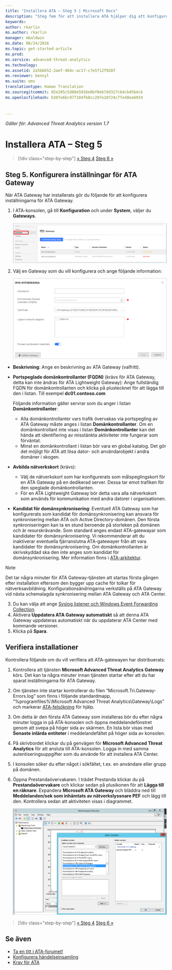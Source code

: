 ```yaml
---
title: "Installera ATA – Steg 5 | Microsoft Docs"
description: "Steg fem för att installera ATA hjälper dig att konfigurera inställningar för ATA Gateway."
keywords: 
author: rkarlin
ms.author: rkarlin
manager: mbaldwin
ms.date: 08/24/2016
ms.topic: get-started-article
ms.prod: 
ms.service: advanced-threat-analytics
ms.technology: 
ms.assetid: 2a5b6652-2aef-464c-ac17-c7e5f12f920f
ms.reviewer: bennyl
ms.suite: ems
translationtype: Human Translation
ms.sourcegitcommit: 85e285c5d88e5916e0bf0eb7dd327cb4cb45b4cb
ms.openlocfilehash: b30fe6bc977184fb8cc297e10724c7fe48ee6934


---
```


*Gäller för: Advanced Threat Analytics version 1.7*



# <a name="install-ata---step-5"></a>Installera ATA – Steg 5

>[!div class="step-by-step"]
[« Steg 4](install-ata-step4.md)
[Steg 6 »](install-ata-step6.md)


## <a name="step-5-configure-the-ata-gateway-settings"></a>Steg 5. Konfigurera inställningar för ATA Gateway
När ATA Gateway har installerats gör du följande för att konfigurera inställningarna för ATA Gateway.

1.  I ATA-konsolen, gå till **Konfiguration** och under **System**, väljer du **Gateways**.
   
     ![Bild för konfigurering av gateway-inställningar](media/ATA-Gateways-config-1.png)


2.  Välj en Gateway som du vill konfigurera och ange följande information:

    ![Bild för konfigurering av gateway-inställningar](media/ATA-Gateways-config-2.png)

  - **Beskrivning**: Ange en beskrivning av ATA Gateway (valfritt).
  - **Portspeglade domänkontrollanter (FQDN)** (krävs för ATA Gateway, detta kan inte ändras för ATA Lightweight Gateway): Ange fullständig FQDN för domänkontrollanten och klicka på plustecknet för att lägga till den i listan. Till exempel  **dc01.contoso.com**

      Följande information gäller servrar som du anger i listan **Domänkontrollanter**:
      - Alla domänkontrollanter vars trafik övervakas via portspegling av ATA Gateway måste anges i listan **Domänkontrollanter**. Om en domänkontrollant inte visas i listan **Domänkontrollanter** kan det hända att identifiering av misstänkta aktiviteter inte fungerar som förväntat.
      - Minst en domänkontrollant i listan bör vara en global katalog. Det gör det möjligt för ATA att lösa dator- och användarobjekt i andra domäner i skogen.

- **Avbilda nätverkskort** (krävs):
  - Välj de nätverkskort som har konfigurerats som målspeglingskort för en ATA Gateway på en dedikerad server. Dessa tar emot trafiken för den speglade domänkontrollanten.
  - För en ATA Lightweight Gateway bör detta vara alla nätverkskort som används för kommunikation med andra datorer i organisationen.


 - **Kandidat för domänsynkronisering**: Eventuell ATA Gateway som har konfigurerats som kandidat för domänsynkronisering kan ansvara för synkronisering mellan ATA och Active Directory-domänen. Den första synkroniseringen kan ta en stund beroende på storleken på domänen och är resurskrävande. Som standard anges endast ATA-gatewayar som kandidater för domänsynkronisering.
   Vi rekommenderar att du inaktiverar eventuella fjärranslutna ATA-gatewayer från att vara kandidater för domänsynkronisering.
   Om domänkontrollanten är skrivskyddad ska den inte anges som kandidat för domänsynkronisering. Mer information finns i [ATA-arkitektur](/advanced-threat-analytics/plan-design/ata-architecture#ata-lightweight-gateway-features).

> [!NOTE] 
> Det tar några minuter för ATA Gateway-tjänsten att startas första gången efter installation eftersom den bygger upp cache för tolkar för nätverksavbildning.
> Konfigurationsändringarna verkställs på ATA Gateway vid nästa schemalagda synkronisering mellan ATA Gateway och ATA Center.

3. Du kan välja att ange [Syslog listener och Windows Event Forwarding Collection](configure-event-collection.md). 
4. Aktivera **Uppdatera ATA Gateway automatiskt** så att denna ATA Gateway uppdateras automatiskt när du uppdaterar ATA Center med kommande versioner.
3. Klicka på **Spara**.


## <a name="validate-installations"></a>Verifiera installationer
Kontrollera följande om du vill verifiera att ATA-gatewayen har distribuerats:

1.  Kontrollera att tjänsten **Microsoft Advanced Threat Analytics Gateway** körs. Det kan ta några minuter innan tjänsten startar efter att du har sparat inställningarna för ATA Gateway.

2.  Om tjänsten inte startar kontrollerar du filen ”Microsoft.Tri.Gateway-Errors.log” som finns i följande standardmapp, ”%programfiles%\Microsoft Advanced Threat Analytics\Gateway\Logs” och markerar [ATA-felsökning](/advanced-threat-analytics/troubleshoot/troubleshooting-ata-known-errors) för hjälp.

3.  Om detta är den första ATA Gateway som installeras bör du efter några minuter logga in på ATA-konsolen och öppna meddelandefönstret genom att svepa på höger sida av skärmen. En lista bör visas med **Senaste inlärda entiteter** i meddelandefältet på höger sida av konsolen.

4.  På skrivbordet klickar du på genvägen för **Microsoft Advanced Threat Analytics** för att ansluta till ATA-konsolen. Logga in med samma autentiseringsuppgifter som du använde för att installera ATA Center.
5.  I konsolen söker du efter något i sökfältet, t.ex. en användare eller grupp på domänen.
6.  Öppna Prestandaövervakaren. I trädet Prestanda klickar du på **Prestandaövervakare** och klickar sedan på plusikonen för att **Lägga till en räknare**. Expandera **Microsoft ATA Gateway** och bläddra ned till **Meddelanden/sek som inhämtats av nätverkslyssnare PEF** och lägg till den. Kontrollera sedan att aktiviteten visas i diagrammet.

    ![Bild av hur du lägger till prestandaräknare](media/ATA-performance-monitoring-add-counters.png)


>[!div class="step-by-step"]
[« Steg 4](install-ata-step4.md)
[Steg 6 »](install-ata-step6.md)

## <a name="see-also"></a>Se även

- [Ta en titt i ATA-forumet!](https://social.technet.microsoft.com/Forums/security/home?forum=mata)
- [Konfigurera händelseinsamling](configure-event-collection.md)
- [Krav för ATA](/advanced-threat-analytics/plan-design/ata-prerequisites)




<!--HONumber=Jan17_HO1-->


